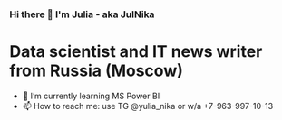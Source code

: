 ### Hi there 👋 I'm Julia  - aka JulNika
# Data scientist and IT news writer from Russia (Moscow)

- 🌱 I’m currently learning MS Power BI
- 📫 How to reach me: use TG @yulia_nika or w/a +7-963-997-10-13
<!--
**JulNika/JulNika** is a ✨ _special_ ✨ repository because its `README.md` (this file) appears on your GitHub profile.

Here are some ideas to get you started:

- 🔭 I’m currently working on ...
- 🌱 I’m currently learning MS Power BI
- 👯 I’m looking to collaborate on ...
- 🤔 I’m looking for help with ...
- 💬 Ask me about ...
- 📫 How to reach me: ...
- 😄 Pronouns: ...
- ⚡ Fun fact: ...
-->
